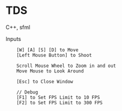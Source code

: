 # TDS
C++, sfml

Inputs

        [W] [A] [S] [D] to Move
        [Left Mouse Button] to Shoot

        Scroll Mouse Wheel to Zoom in and out
        Move Mouse to Look Around

        [Esc] to Close Window

        // Debug
        [F1] to Set FPS Limit to 10 FPS
        [F2] to Set FPS Limit to 300 FPS
